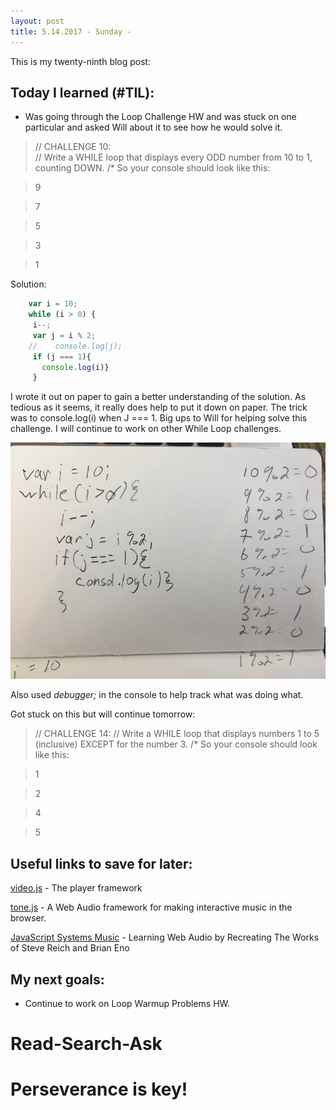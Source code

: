 ```yaml
---
layout: post
title: 5.14.2017 - Sunday - 
---
```


This is my twenty-ninth blog post:

## Today I learned (#TIL):   

- Was going through the Loop Challenge HW and was stuck on one particular and asked Will about it to see how he would solve it.

> // CHALLENGE 10:  
// Write a WHILE loop that displays every ODD number from 10 to 1, counting DOWN.
/* So your console should look like this:

>9 

>7 

>5 

>3 

>1 


Solution:

```javascript
	var i = 10;
	while (i > 0) {
   	 i--;
   	 var j = i % 2;
	//    console.log(j);
   	 if (j === 1){
   	   console.log(i)}
   	 }
```

I wrote it out on paper to gain a better understanding of the solution.  As tedious as it seems, it really does help to put it down on paper.  The trick was to console.log(i) when J === 1.  Big ups to Will for helping solve this challenge.  I will continue to work on other While Loop challenges.

![whileLoop1 image](/images/whileLoop1.jpg)

Also used _debugger;_  in the console to help track what was doing what.

Got stuck on this but will continue tomorrow:

>// CHALLENGE 14:
// Write a WHILE loop that displays numbers 1 to 5 (inclusive) EXCEPT for the number 3.
/* So your console should look like this:

>1 

>2 

>4 

>5 



## Useful links to save for later:

[video.js](http://videojs.com/) - The player framework

[tone.js](https://github.com/Tonejs/Tone.js) - A Web Audio framework for making interactive music in the browser.

[JavaScript Systems Music](https://teropa.info/blog/2016/07/28/javascript-systems-music.html#is-this-for-me) - Learning Web Audio by Recreating The Works of Steve Reich and Brian Eno

## My next goals:

- Continue to work on Loop Warmup Problems HW.


# Read-Search-Ask

# Perseverance is key!







